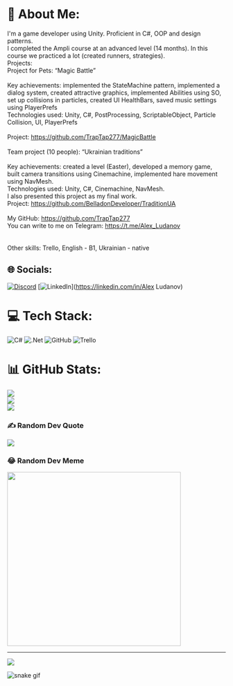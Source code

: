 # 💫 About Me:
I'm a game developer using Unity. Proficient in C#, OOP and design patterns.<br>I completed the Ampli course at an advanced level (14 months). In this course we practiced a lot (created runners, strategies).<br>Projects:<br>Project for Pets: “Magic Battle”<br><br>Key achievements: implemented the StateMachine pattern, implemented a dialog system, created attractive graphics, implemented Abilities using SO, set up collisions in particles, created UI HealthBars, saved music settings using PlayerPrefs<br>Technologies used: Unity, C#, PostProcessing, ScriptableObject, Particle Collision, UI, PlayerPrefs<br><br>Project: https://github.com/TrapTap277/MagicBattle<br><br>Team project (10 people): “Ukrainian traditions”<br><br>Key achievements: created a level (Easter), developed a memory game, built camera transitions using Cinemachine, implemented hare movement using NavMesh.<br>Technologies used: Unity, C#, Cinemachine, NavMesh.<br>I also presented this project as my final work.<br>Project: https://github.com/BelladonDeveloper/TraditionUA<br><br>My GitHub: https://github.com/TrapTap277<br>You can write to me on Telegram: https://t.me/Alex_Ludanov<br><br><br>Other skills: Trello, English - B1, Ukrainian - native


## 🌐 Socials:
[![Discord](https://img.shields.io/badge/Discord-%237289DA.svg?logo=discord&logoColor=white)](https://discord.gg/+_Sasha_+) [![LinkedIn](https://img.shields.io/badge/LinkedIn-%230077B5.svg?logo=linkedin&logoColor=white)](https://linkedin.com/in/Alex Ludanov) 

# 💻 Tech Stack:
![C#](https://img.shields.io/badge/c%23-%23239120.svg?style=for-the-badge&logo=csharp&logoColor=white) ![.Net](https://img.shields.io/badge/.NET-5C2D91?style=for-the-badge&logo=.net&logoColor=white) ![GitHub](https://img.shields.io/badge/github-%23121011.svg?style=for-the-badge&logo=github&logoColor=white) ![Trello](https://img.shields.io/badge/Trello-%23026AA7.svg?style=for-the-badge&logo=Trello&logoColor=white)
# 📊 GitHub Stats:
![](https://github-readme-stats.vercel.app/api?username=TrapTap277&theme=dark&hide_border=false&include_all_commits=false&count_private=false)<br/>
![](https://github-readme-streak-stats.herokuapp.com/?user=TrapTap277&theme=dark&hide_border=false)<br/>
![](https://github-readme-stats.vercel.app/api/top-langs/?username=TrapTap277&theme=dark&hide_border=false&include_all_commits=false&count_private=false&layout=compact)

### ✍️ Random Dev Quote
![](https://quotes-github-readme.vercel.app/api?type=horizontal&theme=radical)

### 😂 Random Dev Meme
<img src='https://memer-new.vercel.app/' style="height: 400px;"/>

---
[![](https://visitcount.itsvg.in/api?id=TrapTap277&icon=0&color=0)](https://visitcount.itsvg.in)

![snake gif](https://github.com/TrapTap277/TrapTap277/blob/output/github-contribution-grid-snake.gif)

<!-- Proudly created with GPRM ( https://gprm.itsvg.in ) -->
